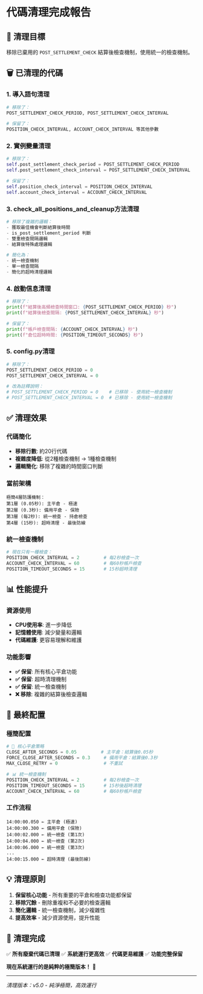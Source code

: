 # 代碼清理完成報告

## 🎯 **清理目標**
移除已棄用的 `POST_SETTLEMENT_CHECK` 結算後檢查機制，使用統一的檢查機制。

## 🗑️ **已清理的代碼**

### 1. **導入語句清理**
```python
# 移除了：
POST_SETTLEMENT_CHECK_PERIOD, POST_SETTLEMENT_CHECK_INTERVAL

# 保留了：
POSITION_CHECK_INTERVAL, ACCOUNT_CHECK_INTERVAL 等其他參數
```

### 2. **實例變量清理**
```python
# 移除了：
self.post_settlement_check_period = POST_SETTLEMENT_CHECK_PERIOD
self.post_settlement_check_interval = POST_SETTLEMENT_CHECK_INTERVAL

# 保留了：
self.position_check_interval = POSITION_CHECK_INTERVAL
self.account_check_interval = ACCOUNT_CHECK_INTERVAL
```

### 3. **check_all_positions_and_cleanup方法清理**
```python
# 移除了複雜的邏輯：
- 獲取最佳機會判斷結算後時間
- is_post_settlement_period 判斷
- 雙重檢查間隔邏輯
- 結算後特殊處理邏輯

# 簡化為：
- 統一檢查機制
- 單一檢查間隔
- 簡化的超時清理邏輯
```

### 4. **啟動信息清理**
```python
# 移除了：
print(f"結算後高頻檢查時間窗口: {POST_SETTLEMENT_CHECK_PERIOD} 秒")
print(f"結算後檢查間隔: {POST_SETTLEMENT_CHECK_INTERVAL} 秒")

# 保留了：
print(f"帳戶檢查間隔: {ACCOUNT_CHECK_INTERVAL} 秒")
print(f"倉位超時時間: {POSITION_TIMEOUT_SECONDS} 秒")
```

### 5. **config.py清理**
```python
# 移除了：
POST_SETTLEMENT_CHECK_PERIOD = 0
POST_SETTLEMENT_CHECK_INTERVAL = 0

# 改為註釋說明：
# POST_SETTLEMENT_CHECK_PERIOD = 0    # 已移除 - 使用統一檢查機制
# POST_SETTLEMENT_CHECK_INTERVAL = 0  # 已移除 - 使用統一檢查機制
```

## ✅ **清理效果**

### **代碼簡化**
- **移除行數**: 約20行代碼
- **複雜度降低**: 從2種檢查機制 → 1種檢查機制
- **邏輯簡化**: 移除了複雜的時間窗口判斷

### **當前架構**
```
極簡4層防護機制：
第1層 (0.05秒): 主平倉 - 極速
第2層 (0.3秒): 備用平倉 - 保險
第3層 (每2秒): 統一檢查 - 持倉檢查
第4層 (15秒): 超時清理 - 最後防線
```

### **統一檢查機制**
```python
# 現在只有一種檢查：
POSITION_CHECK_INTERVAL = 2         # 每2秒檢查一次
ACCOUNT_CHECK_INTERVAL = 60         # 每60秒帳戶檢查
POSITION_TIMEOUT_SECONDS = 15       # 15秒超時清理
```

## 📊 **性能提升**

### **資源使用**
- **CPU使用率**: 進一步降低
- **記憶體使用**: 減少變量和邏輯
- **代碼維護**: 更容易理解和維護

### **功能影響**
- **✅ 保留**: 所有核心平倉功能
- **✅ 保留**: 超時清理機制
- **✅ 保留**: 統一檢查機制
- **❌ 移除**: 複雜的結算後檢查邏輯

## 🚀 **最終配置**

### **極簡配置**
```python
# 🎯 核心平倉策略
CLOSE_AFTER_SECONDS = 0.05         # 主平倉：結算後0.05秒
FORCE_CLOSE_AFTER_SECONDS = 0.3     # 備用平倉：結算後0.3秒
MAX_CLOSE_RETRY = 0                 # 不重試

# 📊 統一檢查機制
POSITION_CHECK_INTERVAL = 2         # 每2秒檢查一次
POSITION_TIMEOUT_SECONDS = 15       # 15秒後超時清理
ACCOUNT_CHECK_INTERVAL = 60         # 每60秒帳戶檢查
```

### **工作流程**
```
14:00:00.050 ← 主平倉 (極速)
14:00:00.300 ← 備用平倉 (保險)
14:00:02.000 ← 統一檢查 (第1次)
14:00:04.000 ← 統一檢查 (第2次)
14:00:06.000 ← 統一檢查 (第3次)
...
14:00:15.000 ← 超時清理 (最後防線)
```

## 💡 **清理原則**

1. **保留核心功能** - 所有重要的平倉和檢查功能都保留
2. **移除冗餘** - 刪除重複和不必要的檢查邏輯
3. **簡化邏輯** - 統一檢查機制，減少複雜性
4. **提高效率** - 減少資源使用，提升性能

## 🎉 **清理完成**

✅ **所有廢棄代碼已清理**
✅ **系統運行更高效**
✅ **代碼更易維護**
✅ **功能完整保留**

**現在系統運行的是純粹的極簡版本！** 🚀

---
*清理版本：v5.0 - 純淨極簡，高效運行* 